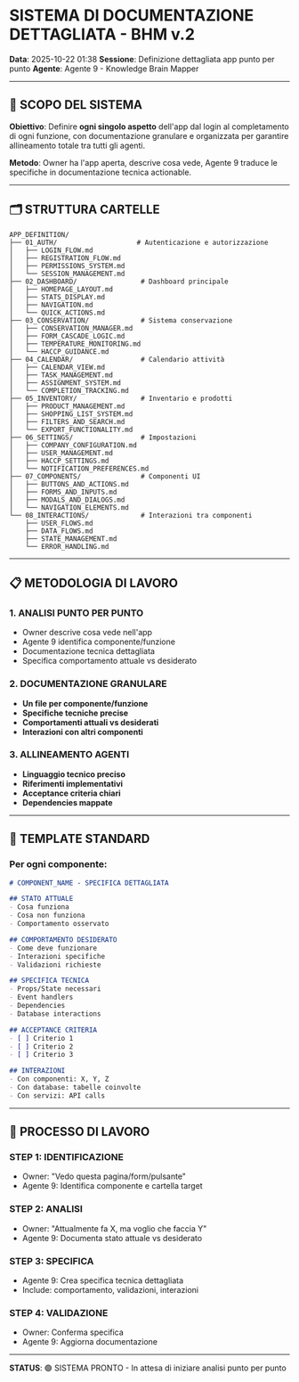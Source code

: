 # SISTEMA DI DOCUMENTAZIONE DETTAGLIATA - BHM v.2

**Data**: 2025-10-22 01:38
**Sessione**: Definizione dettagliata app punto per punto
**Agente**: Agente 9 - Knowledge Brain Mapper

---

## 🎯 SCOPO DEL SISTEMA

**Obiettivo**: Definire **ogni singolo aspetto** dell'app dal login al completamento di ogni funzione, con documentazione granulare e organizzata per garantire allineamento totale tra tutti gli agenti.

**Metodo**: Owner ha l'app aperta, descrive cosa vede, Agente 9 traduce le specifiche in documentazione tecnica actionable.

---

## 🗂️ STRUTTURA CARTELLE

```
APP_DEFINITION/
├── 01_AUTH/                    # Autenticazione e autorizzazione
│   ├── LOGIN_FLOW.md
│   ├── REGISTRATION_FLOW.md
│   ├── PERMISSIONS_SYSTEM.md
│   └── SESSION_MANAGEMENT.md
├── 02_DASHBOARD/                # Dashboard principale
│   ├── HOMEPAGE_LAYOUT.md
│   ├── STATS_DISPLAY.md
│   ├── NAVIGATION.md
│   └── QUICK_ACTIONS.md
├── 03_CONSERVATION/             # Sistema conservazione
│   ├── CONSERVATION_MANAGER.md
│   ├── FORM_CASCADE_LOGIC.md
│   ├── TEMPERATURE_MONITORING.md
│   └── HACCP_GUIDANCE.md
├── 04_CALENDAR/                 # Calendario attività
│   ├── CALENDAR_VIEW.md
│   ├── TASK_MANAGEMENT.md
│   ├── ASSIGNMENT_SYSTEM.md
│   └── COMPLETION_TRACKING.md
├── 05_INVENTORY/                # Inventario e prodotti
│   ├── PRODUCT_MANAGEMENT.md
│   ├── SHOPPING_LIST_SYSTEM.md
│   ├── FILTERS_AND_SEARCH.md
│   └── EXPORT_FUNCTIONALITY.md
├── 06_SETTINGS/                 # Impostazioni
│   ├── COMPANY_CONFIGURATION.md
│   ├── USER_MANAGEMENT.md
│   ├── HACCP_SETTINGS.md
│   └── NOTIFICATION_PREFERENCES.md
├── 07_COMPONENTS/               # Componenti UI
│   ├── BUTTONS_AND_ACTIONS.md
│   ├── FORMS_AND_INPUTS.md
│   ├── MODALS_AND_DIALOGS.md
│   └── NAVIGATION_ELEMENTS.md
└── 08_INTERACTIONS/             # Interazioni tra componenti
    ├── USER_FLOWS.md
    ├── DATA_FLOWS.md
    ├── STATE_MANAGEMENT.md
    └── ERROR_HANDLING.md
```

---

## 📋 METODOLOGIA DI LAVORO

### **1. ANALISI PUNTO PER PUNTO**
- Owner descrive cosa vede nell'app
- Agente 9 identifica componente/funzione
- Documentazione tecnica dettagliata
- Specifica comportamento attuale vs desiderato

### **2. DOCUMENTAZIONE GRANULARE**
- **Un file per componente/funzione**
- **Specifiche tecniche precise**
- **Comportamenti attuali vs desiderati**
- **Interazioni con altri componenti**

### **3. ALLINEAMENTO AGENTI**
- **Linguaggio tecnico preciso**
- **Riferimenti implementativi**
- **Acceptance criteria chiari**
- **Dependencies mappate**

---

## 🎯 TEMPLATE STANDARD

### **Per ogni componente:**
```markdown
# COMPONENT_NAME - SPECIFICA DETTAGLIATA

## STATO ATTUALE
- Cosa funziona
- Cosa non funziona
- Comportamento osservato

## COMPORTAMENTO DESIDERATO
- Come deve funzionare
- Interazioni specifiche
- Validazioni richieste

## SPECIFICA TECNICA
- Props/State necessari
- Event handlers
- Dependencies
- Database interactions

## ACCEPTANCE CRITERIA
- [ ] Criterio 1
- [ ] Criterio 2
- [ ] Criterio 3

## INTERAZIONI
- Con componenti: X, Y, Z
- Con database: tabelle coinvolte
- Con servizi: API calls
```

---

## 🚀 PROCESSO DI LAVORO

### **STEP 1: IDENTIFICAZIONE**
- Owner: "Vedo questa pagina/form/pulsante"
- Agente 9: Identifica componente e cartella target

### **STEP 2: ANALISI**
- Owner: "Attualmente fa X, ma voglio che faccia Y"
- Agente 9: Documenta stato attuale vs desiderato

### **STEP 3: SPECIFICA**
- Agente 9: Crea specifica tecnica dettagliata
- Include: comportamento, validazioni, interazioni

### **STEP 4: VALIDAZIONE**
- Owner: Conferma specifica
- Agente 9: Aggiorna documentazione

---

**STATUS**: 🟢 SISTEMA PRONTO - In attesa di iniziare analisi punto per punto

